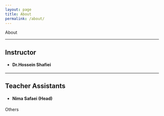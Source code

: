 ```yaml
---
layout: page
title: About
permalink: /about/
---
```


About

---
## Instructor 
- #### Dr.Hossein Shafiei

--- 

## Teacher Assistants

- #### Nima Safaei (Head)

Others

